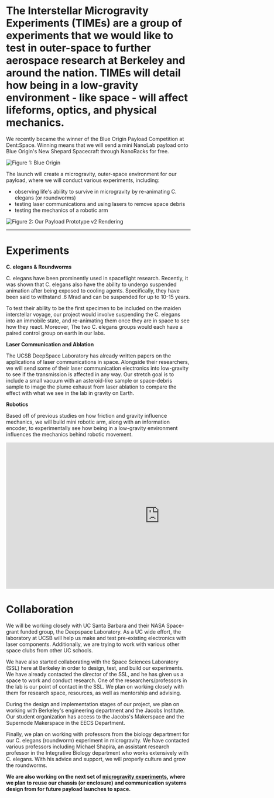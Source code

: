 
# The Interstellar Microgravity Experiments (TIMEs) are a group of experiments that we would like to test in outer-space to further aerospace research at Berkeley and around the nation. TIMEs will detail how being in a low-gravity environment - like space - will affect lifeforms, optics, and physical mechanics. 

We recently became the winner of the Blue Origin Payload Competition at Dent:Space. Winning means that we will send a mini NanoLab payload onto Blue Origin's New Shepard Spacecraft through NanoRacks for free.

![Figure 1: Blue Origin](img/projects/time1/blue-origin.jpg)

The launch will create a microgravity, outer-space environment for our payload, where we will conduct various experiments, including: 

- observing life's ability to survive in microgravity by re-animating C. elegans (or roundworms)
- testing laser communications and using lasers to remove space debris
- testing the mechanics of a robotic arm

![Figure 2: Our Payload Prototype v2 Rendering](img/projects/time1/times-v2.png)

---

# Experiments

**C. elegans & Roundworms**

C. elegans have been prominently used in spaceflight research. Recently, it was shown that C. elegans also have the ability to undergo suspended animation after being exposed to cooling agents. Specifically, they have been said to withstand .6 Mrad and can be suspended for up to 10-15 years.

To test their ability to be the first specimen to be included on the maiden interstellar voyage, our project would involve suspending the C. elegans into an immobile state, and re-animating them once they are in space to see how they react. Moreover, The two C. elegans groups would each have a paired control group on earth in our labs.

**Laser Communication and Ablation**

The UCSB DeepSpace Laboratory has already written papers on the applications of laser communications in space. Alongside their researchers, we will send some of their laser communication electronics into low-gravity to see if the transmission is affected in any way. Our stretch goal is to include a small vacuum with an asteroid-like sample or space-debris sample to image the plume exhaust from laser ablation to compare the effect with what we see in the lab in gravity on Earth.

**Robotics**

Based off of previous studies on how friction and gravity influence mechanics, we will build mini robotic arm, along with an information encoder, to experimentally see how being in a low-gravity environment influences the mechanics behind robotic movement.

<iframe src='https://docs.google.com/presentation/d/e/2PACX-1vTzKFH_C-AORJJGKhvbky8xVaijTH2lNWnaRWiyJfOnvuI33e6HQc1X-ptxueC_9MSGWNAaYwbBgrb1/embed?start=false&loop=false&delayms=3000' frameborder='0' width='837' height='400' allowfullscreen='true' mozallowfullscreen='true' webkitallowfullscreen='true'></iframe>

# Collaboration

We will be working closely with UC Santa Barbara and their NASA Space-grant funded group, the Deepspace Laboratory. As a UC wide effort, the laboratory at UCSB will help us make and test pre-existing electronics with laser components. Additionally, we are trying to work with various other space clubs from other UC schools.

We have also started collaborating with the Space Sciences Laboratory (SSL) here at Berkeley in order to design, test, and build our experiments. We have already contacted the director of the SSL, and he has given us a space to work and conduct research. One of the researchers/professors in the lab is our point of contact in the SSL. We plan on working closely with them for research space, resources, as well as mentorship and advising.

During the design and implementation stages of our project, we plan on working with Berkeley's engineering department and the Jacobs Institute. Our student organization has access to the Jacobs's Makerspace and the Supernode Makerspace in the EECS Department.

Finally, we plan on working with professors from the biology department for our C. elegans (roundworm) experiment in microgravity. We have contacted various professors including Michael Shapira, an assistant research professor in the Integrative Biology department who works extensively with C. elegans. With his advice and support, we will properly culture and grow the roundworms.

**We are also working on the next set of [microgravity experiments](/projects/time2), where we plan to reuse our chassis (or enclosure) and communication systems design from for future payload launches to space.**

